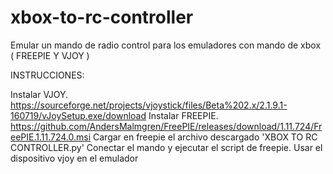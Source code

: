 # xbox-to-rc-controller
Emular un mando de radio control para los emuladores con mando de xbox (  FREEPIE Y VJOY  )



INSTRUCCIONES:

Instalar VJOY. https://sourceforge.net/projects/vjoystick/files/Beta%202.x/2.1.9.1-160719/vJoySetup.exe/download
Instalar FREEPIE. https://github.com/AndersMalmgren/FreePIE/releases/download/1.11.724/FreePIE.1.11.724.0.msi
Cargar en freepie el archivo descargado 'XBOX TO RC CONTROLLER.py'
Conectar el mando y ejecutar el script de freepie.
Usar el dispositivo vjoy en el emulador
